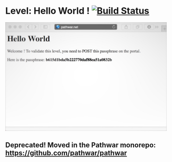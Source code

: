 # Level: Hello World ! [![Build Status](https://travis-ci.org/pathwar/level-helloworld.svg?branch=master)](https://travis-ci.org/pathwar/level-helloworld)

![Level HelloWorld](https://raw.githubusercontent.com/pathwar/assets/master/level-screenshots/helloworld.jpg)

## Deprecated! Moved in the Pathwar monorepo: https://github.com/pathwar/pathwar
